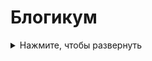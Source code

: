 # Блогикум

<details>
  <summary>Нажмите, чтобы развернуть</summary>
  <img src="./html/img/blogicum.jpg" alt="Изображение">
</details>
